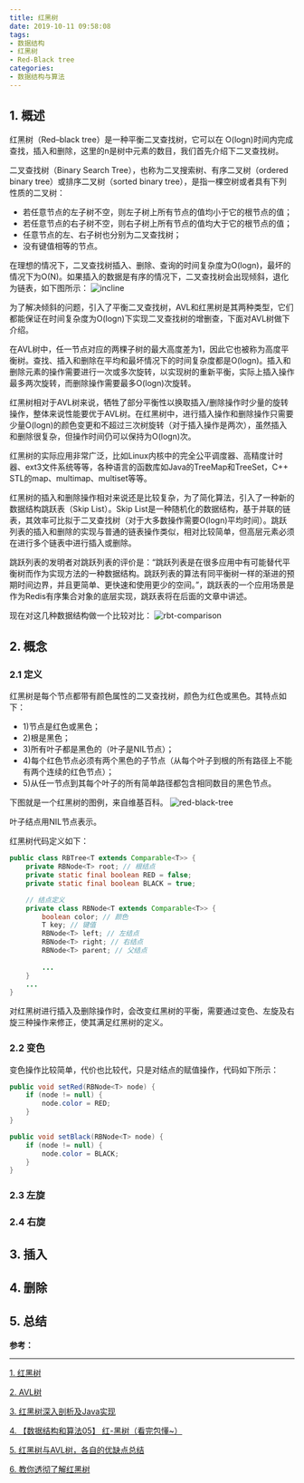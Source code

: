 ```yaml
---
title: 红黑树
date: 2019-10-11 09:58:08
tags:
- 数据结构
- 红黑树
- Red-Black tree
categories:
- 数据结构与算法
---
```


## 1. 概述

红黑树（Red–black tree）是一种平衡二叉查找树，它可以在 O(logn)时间内完成查找，插入和删除，这里的n是树中元素的数目，我们首先介绍下二叉查找树。

二叉查找树（Binary Search Tree），也称为二叉搜索树、有序二叉树（ordered binary tree）或排序二叉树（sorted binary tree），是指一棵空树或者具有下列性质的二叉树：

- 若任意节点的左子树不空，则左子树上所有节点的值均小于它的根节点的值；
- 若任意节点的右子树不空，则右子树上所有节点的值均大于它的根节点的值；
- 任意节点的左、右子树也分别为二叉查找树；
- 没有键值相等的节点。

在理想的情况下，二叉查找树插入、删除、查询的时间复杂度为O(logn)，最坏的情况下为O(N)。如果插入的数据是有序的情况下，二叉查找树会出现倾斜，退化为链表，如下图所示：
![incline](/images/incline.jpg "incline")

为了解决倾斜的问题，引入了平衡二叉查找树，AVL和红黑树是其两种类型，它们都能保证在时间复杂度为O(logn)下实现二叉查找树的增删查，下面对AVL树做下介绍。

在AVL树中，任一节点对应的两棵子树的最大高度差为1，因此它也被称为高度平衡树。查找、插入和删除在平均和最坏情况下的时间复杂度都是O(logn)。插入和删除元素的操作需要进行一次或多次旋转，以实现树的重新平衡，实际上插入操作最多两次旋转，而删除操作需要最多O(logn)次旋转。

红黑树相对于AVL树来说，牺牲了部分平衡性以换取插入/删除操作时少量的旋转操作，整体来说性能要优于AVL树。在红黑树中，进行插入操作和删除操作只需要少量O(logn)的颜色变更和不超过三次树旋转（对于插入操作是两次），虽然插入和删除很复杂，但操作时间仍可以保持为O(logn)次。

红黑树的实际应用非常广泛，比如Linux内核中的完全公平调度器、高精度计时器、ext3文件系统等等，各种语言的函数库如Java的TreeMap和TreeSet，C++ STL的map、multimap、multiset等等。

红黑树的插入和删除操作相对来说还是比较复杂，为了简化算法，引入了一种新的数据结构跳跃表（Skip List）。Skip List是一种随机化的数据结构，基于并联的链表，其效率可比拟于二叉查找树（对于大多数操作需要O(logn)平均时间）。跳跃列表的插入和删除的实现与普通的链表操作类似，相对比较简单，但高层元素必须在进行多个链表中进行插入或删除。

跳跃列表的发明者对跳跃列表的评价是：“跳跃列表是在很多应用中有可能替代平衡树而作为实现方法的一种数据结构。跳跃列表的算法有同平衡树一样的渐进的预期时间边界，并且更简单、更快速和使用更少的空间。”，跳跃表的一个应用场景是作为Redis有序集合对象的底层实现，跳跃表将在后面的文章中讲述。

现在对这几种数据结构做一个比较对比：
![rbt-comparison](/images/rbt-comparison.jpg "rbt-comparison")

## 2. 概念
### 2.1 定义
红黑树是每个节点都带有颜色属性的二叉查找树，颜色为红色或黑色。其特点如下：

- 1)节点是红色或黑色；
- 2)根是黑色；
- 3)所有叶子都是黑色的（叶子是NIL节点）；
- 4)每个红色节点必须有两个黑色的子节点（从每个叶子到根的所有路径上不能有两个连续的红色节点）；
- 5)从任一节点到其每个叶子的所有简单路径都包含相同数目的黑色节点。

下图就是一个红黑树的图例，来自维基百科。
![red-black-tree](/images/red-black-tree.png "red-black-tree")

叶子结点用NIL节点表示。

红黑树代码定义如下：
```java
public class RBTree<T extends Comparable<T>> {
    private RBNode<T> root; // 根结点
    private static final boolean RED = false;
    private static final boolean BLACK = true;

    // 结点定义
    private class RBNode<T extends Comparable<T>> {
        boolean color; // 颜色
        T key; // 键值
        RBNode<T> left; // 左结点
        RBNode<T> right; // 右结点
        RBNode<T> parent; // 父结点
        
        ...
    }
    ...
}

```

对红黑树进行插入及删除操作时，会改变红黑树的平衡，需要通过变色、左旋及右旋三种操作来修正，使其满足红黑树的定义。

### 2.2 变色
变色操作比较简单，代价也比较代，只是对结点的赋值操作，代码如下所示：
```java
public void setRed(RBNode<T> node) {
    if (node != null) {
        node.color = RED;
    }
}

public void setBlack(RBNode<T> node) {
    if (node != null) {
        node.color = BLACK;
    }
}


```

### 2.3 左旋

### 2.4 右旋


## 3. 插入

## 4. 删除

## 5. 总结

**参考：**

----
[1]:https://zh.wikipedia.org/wiki/%E7%BA%A2%E9%BB%91%E6%A0%91
[2]:https://zh.wikipedia.org/wiki/AVL%E6%A0%91
[3]:https://tech.meituan.com/2016/12/02/redblack-tree.html
[4]:https://blog.csdn.net/eson_15/article/details/51144079
[5]:https://www.jianshu.com/p/37436ed14cc6
[6]:https://github.com/julycoding/The-Art-Of-Programming-By-July/blob/master/ebook/zh/03.01.md

[1. 红黑树][1]

[2. AVL树][2]

[3. 红黑树深入剖析及Java实现][3]

[4. 【数据结构和算法05】 红-黑树（看完包懂~）][4]

[5. 红黑树与AVL树，各自的优缺点总结][5]

[6. 教你透彻了解红黑树][6]







